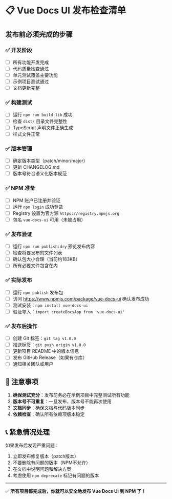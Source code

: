 # 📋 Vue Docs UI 发布检查清单

## 发布前必须完成的步骤

### ✅ 开发阶段
- [ ] 所有功能开发完成
- [ ] 代码质量检查通过
- [ ] 单元测试覆盖主要功能
- [ ] 示例项目测试通过
- [ ] 文档更新完整

### ✅ 构建测试
- [ ] 运行 `npm run build:lib` 成功
- [ ] 检查 `dist/` 目录文件完整性
- [ ] TypeScript 声明文件正确生成
- [ ] 样式文件正常

### ✅ 版本管理
- [ ] 确定版本类型（patch/minor/major）
- [ ] 更新 CHANGELOG.md
- [ ] 版本号符合语义化版本规范

### ✅ NPM 准备
- [ ] NPM 账户已注册并验证
- [ ] 运行 `npm login` 成功登录
- [ ] Registry 设置为官方源 `https://registry.npmjs.org`
- [ ] 包名 `vue-docs-ui` 可用（未被占用）

### ✅ 发布验证
- [ ] 运行 `npm run publish:dry` 预览发布内容
- [ ] 检查将要发布的文件列表
- [ ] 确认包大小合理（当前约183KB）
- [ ] 所有必要文件包含在内

### ✅ 实际发布
- [ ] 运行 `npm publish` 发布包
- [ ] 访问 https://www.npmjs.com/package/vue-docs-ui 确认发布成功
- [ ] 测试安装：`npm install vue-docs-ui`
- [ ] 验证导入：`import createDocsApp from 'vue-docs-ui'`

### ✅ 发布后操作
- [ ] 创建 Git 标签：`git tag v1.0.0`
- [ ] 推送标签：`git push origin v1.0.0`
- [ ] 更新项目 README 中的版本信息
- [ ] 发布 GitHub Release（如果有仓库）
- [ ] 通知相关团队或用户

## 🚨 注意事项

1. **确保测试充分**：发布前务必在示例项目中完整测试所有功能
2. **版本号不可重复**：一旦发布，版本号不能再次使用
3. **文档同步**：确保文档与代码版本同步
4. **依赖检查**：确认所有依赖项版本稳定

## 📞 紧急情况处理

如果发布后发现严重问题：
1. 立即发布修复版本（patch版本）
2. 不要删除有问题的版本（NPM不允许）
3. 在文档中说明问题和解决方案
4. 考虑使用 `npm deprecate` 标记有问题的版本

---

✅ **所有项目都完成后，你就可以安全地发布 Vue Docs UI 到 NPM 了！** 